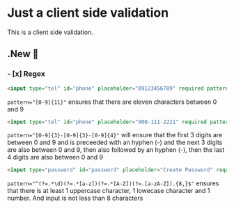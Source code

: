 # Just a client side validation

This is a client side validation. 

## .New 🌚
### - [x] Regex 
```html
<input type="tel" id="phone" placeholder="09123456789" required pattern="[0-9]{11}">
```

`pattern="[0-9]{11}"` ensures that there are eleven characters between 0 and 9

```html
<input type="tel" id="phone" placeholder="900-111-2221" required pattern="[0-9]{3}-[0-9]{3}-[0-9]{4}">
```
`pattern="[0-9]{3}-[0-9]{3}-[0-9]{4}"` will ensure that the first 3 digits are between 0 and 9 and is preceeded with an hyphen (-) and the next 3 digits are also between 0 and 9, then also followed by an hyphen (-), then the last 4 digits are also between 0 and 9

```html
<input type="password" id="password" placeholder="Create Password" required pattern="^(?=.*\d)(?=.*[a-z])(?=.*[A-Z])(?=.[a-zA-Z]).{8,}$">
```

`pattern="^(?=.*\d)(?=.*[a-z])(?=.*[A-Z])(?=.[a-zA-Z]).{8,}$"` ensures that there is at least 1 uppercase character, 1 lowecase character and 1 number. And input is not less than 8 characters